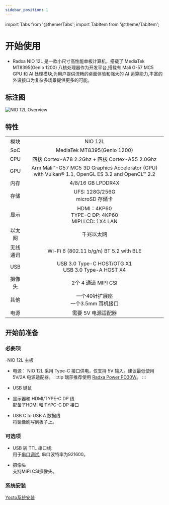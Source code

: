 ```yaml
---
sidebar_position: 1
---
```


import Tabs from '@theme/Tabs';
import TabItem from '@theme/TabItem';

# 开始使用

- Radxa NIO 12L 是一款小尺寸高性能单板计算机，搭载了 MediaTek MT8395(Genio 1200) 八核处理器作为开发平台,搭载有 Mali G-57 MC5 GPU 和 AI 处理模块,为用户提供流畅的桌面体验和强大的 AI 运算能力,丰富的外设接口为复杂多场景提供更多的可能。

## 标注图

![NIO 12L Overview](/img/nio/nio12l/n12l_overview.webp)

## 特性

<table>
    <tr>
        <td align="center" >模块</td>
        <td align="center">NIO 12L</td>
    </tr>
    <tr>
        <td align="center">SoC</td>
        <td colspan="2" align="center">MediaTek MT8395(Genio 1200)</td>
    </tr>
    <tr>
        <td align="center">CPU</td>
        <td colspan="2" align="center">四核 Cortex-A78 2.2Ghz + 四核 Cortex-A55 2.0Ghz </td>
    </tr>
    <tr>
        <td align="center">GPU</td>
        <td colspan="2" align="center">Arm Mali™-G57 MC5 3D Graphics Accelerator (GPU) with Vulkan® 1.1, OpenGL ES 3.2 and OpenCL™ 2.2</td>
    </tr>
    <tr>
        <td align="center">内存</td>
        <td colspan="2" align="center">4/8/16 GB LPDDR4X</td>
    </tr>
    <tr>
        <td align="center">存储</td>
        <td align="center">UFS: 128G/256G <br/>microSD 存储卡</td>
    </tr>
    <tr>
        <td align="center">显示</td>
        <td colspan="2" align="center">HDMI：4KP60<br/>TYPE-C DP: 4KP60<br/>MIPI LCD: 1X4 LAN</td>
    </tr>
    <tr>
        <td align="center">以太网</td>
        <td align="center">千兆以太网</td>
    </tr>
    <tr>
        <td align="center">无线通讯</td>
        <td align="center">Wi-Fi 6 (802.11 b/g/n) BT 5.2 with BLE</td>
    </tr>
    <tr>
        <td align="center">USB</td>
        <td colspan="2" align="center">USB 3.0 Type-C HOST/OTG X1 <br/> USB 3.0 Type-A HOST X4</td>
    </tr>
    <tr>
        <td align="center">摄像头</td>
        <td colspan="2" align="center">2个 4 通道 MIPI CSI</td>
    </tr>
    <tr>
        <td align="center">其他</td>
        <td colspan="2" align="center">一个40针扩展座<br/>一个3.5mm 耳机接口</td>
    </tr>
    <tr>
        <td align="center">电源</td>
        <td colspan="2" align="center">需要 5V 电源适配器</td>
    </tr>
</table>

## 开始前准备

### 必要项

-NIO 12L 主板

- 电源：
  NIO 12L 采用 Type-C 接口供电，仅支持 5V 输入。建议最低使用 5V/2A 电源适配器。
  :::tip
  瑞莎推荐使用 [Radxa Power PD30W](/accessories/pd_30w)。
  :::

- USB 键鼠

- 显示器和 HDMI/TYPE-C DP 线  
  配备了HDMI 和 TYPC-C DP 接口

- USB C to USB A 数据线  
  将镜像刷写到板子上。

### 可选项

- USB 转 TTL 串口线:  
  用于[串口调试](/general-tutorial/serial), 串口波特率为921600。

- 摄像头  
  支持MIPI CSI摄像头。

### 系统安装

[Yocto系统安装](/nio/nio12l/install-yocto-system)
